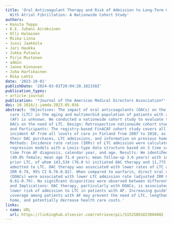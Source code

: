 ```yaml
---
title: 'Oral Anticoagulant Therapy and Risk of Admission to Long-Term Care in patients
  With Atrial Fibrillation: A Nationwide Cohort Study'
authors:
- Konsta Teppo
- K.E. Juhani Airaksinen
- Olli Halminen
- Miika Linna
- Jussi Jaakkola
- Jari Haukka
- Jukka Putaala
- Pirjo Mustonen
- admin
- Janne Kinnunen
- Juha Hartikainen
- Mika Lehto
date: '2023-10-01'
publishDate: '2024-03-01T20:04:20.181338Z'
publication_types:
- article-journal
publication: '*Journal of the American Medical Directors Association*'
doi: 10.1016/j.jamda.2023.05.016
abstract: 'Objectives: The impact of oral anticoagulants (OACs) on the need of long-term
  care (LTC) in the aging and multimorbid population of patients with atrial ﬁbrillation
  (AF) is unknown. We conducted a nationwide cohort study to evaluate the effect of
  OACs on the need of LTC. Design: Retrospective nationwide cohort study. Setting
  and Participants: The registry-based FinACAF cohort study covers all patients with
  incident AF from all levels of care in Finland from 2007 to 2018, as well as all
  their OAC purchases, LTC admissions, and information on previous home care acuity.
  Methods: Incidence rate ratios (IRRs) of LTC admission were calculated using Poisson
  regression models with a Lexis-type data structure based on 3 time scales: follow-up
  time from AF diagnosis, calendar year, and age. Results: We identiﬁed 188,752 patients
  (49.0% female; mean age 71.4 years; mean follow-up 3.6 years) with incident AF without
  prior LTC, of whom 143,534 (76.0 %) initiated OAC therapy and 11,775 (6.2 %) were
  admitted to LTC. OAC therapy was associated with lower rates of LTC admission (adjusted
  IRR 0.79, 95% CI 0.76-0.82). When compared to warfarin, direct oral anticoagulants
  (DOACs) were associated with lower LTC admission rate (adjusted IRR 0.69, 95% CI
  0.61-0.79). No signiﬁcant disparities were observed between different DOACs. Conclusions
  and Implications: OAC therapy, particularly with DOACs, is associated with a substantially
  lower risk of admission to LTC in patients with AF. Increasing guideline-based OAC
  coverage among patients with AF may prevent the need of LTC, lengthen survival at
  home, and potentially decrease health care costs.'
links:
- name: URL
  url: https://linkinghub.elsevier.com/retrieve/pii/S1525861023004802
---
```

